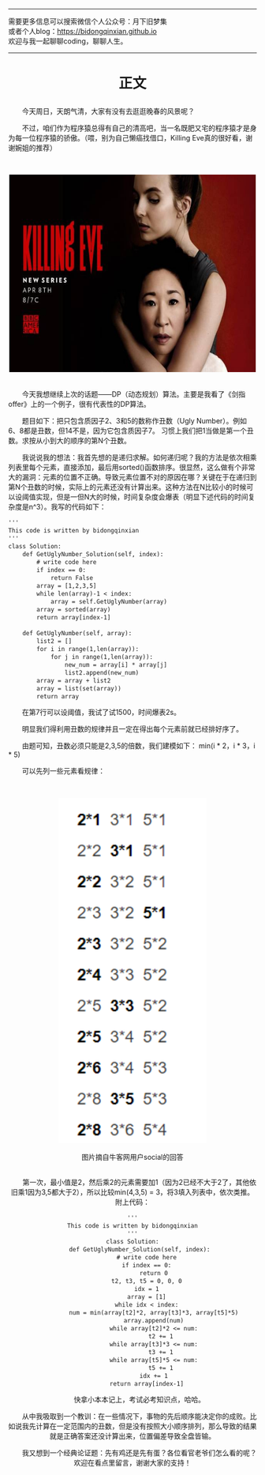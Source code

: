 ***
需要更多信息可以搜索微信个人公众号：月下旧梦集 <br/>
或者个人blog：https://bidongqinxian.github.io <br/>
欢迎与我一起聊聊coding，聊聊人生。
***

# <p align="center">正文</p>

&emsp;&emsp;今天周日，天朗气清，大家有没有去逛逛晚春的风景呢？

&emsp;&emsp;不过，咱们作为程序猿总得有自己的清高吧，当一名既肥又宅的程序猿才是身为每一位程序猿的骄傲。（喂，别为自己懒癌找借口，Killing Eve真的很好看，谢谢婉姐的推荐）

&nbsp;<div align=center><img width = '500' height ='400' src =../../img/algorithm/session4/killing_eve.jpeg/></div>

<br/>&emsp;&emsp;今天我想继续上次的话题——DP（动态规划）算法。主要是我看了《剑指offer》上的一个例子，很有代表性的DP算法。

&emsp;&emsp;题目如下：把只包含质因子2、3和5的数称作丑数（Ugly Number）。例如6、8都是丑数，但14不是，因为它包含质因子7。 习惯上我们把1当做是第一个丑数。求按从小到大的顺序的第N个丑数。

&emsp;&emsp;我说说我的想法：我首先想的是递归求解。如何递归呢？我的方法是依次相乘列表里每个元素，直接添加，最后用sorted()函数排序。很显然，这么做有个非常大的漏洞：元素的位置不正确。导致元素位置不对的原因在哪？关键在于在递归到第N个丑数的时候，实际上的元素还没有计算出来。这种方法在N比较小的时候可以设阈值实现，但是一但N大的时候，时间复杂度会爆表（明显下述代码的时间复杂度是n^3）。我写的代码如下：

```
'''
This code is written by bidongqinxian
'''
class Solution:
    def GetUglyNumber_Solution(self, index):
        # write code here
        if index == 0:
            return False
        array = [1,2,3,5]
        while len(array)-1 < index:
            array = self.GetUglyNumber(array)
        array = sorted(array)
        return array[index-1]
         
    def GetUglyNumber(self, array):
        list2 = []
        for i in range(1,len(array)):
            for j in range(1,len(array)):
                new_num = array[i] * array[j]
                list2.append(new_num)
        array = array + list2
        array = list(set(array))
        return array
```

&emsp;&emsp;在第7行可以设阈值，我试了试1500，时间爆表2s。

&emsp;&emsp;明显我们得利用丑数的规律并且一定在得出每个元素前就已经排好序了。

&emsp;&emsp;由题可知，丑数必须只能是2,3,5的倍数，我们建模如下：
min(i * 2，i * 3，i * 5)

&emsp;&emsp;可以先列一些元素看规律：

&nbsp;<div align=center><img width = '300' height ='700' src =../../img/algorithm/session4/QQ截图20190414213647.png/></div>

<center>图片摘自牛客网用户social的回答

<br/>&emsp;&emsp;第一次，最小值是2，然后乘2的元素需要加1（因为2已经不大于2了，其他依旧乘1因为3,5都大于2），所以比较min(4,3,5) = 3，将3填入列表中，依次类推。附上代码：

```
'''
This code is written by bidongqinxian
'''
class Solution:
    def GetUglyNumber_Solution(self, index):
        # write code here
        if index == 0:
            return 0
        t2, t3, t5 = 0, 0, 0
        idx = 1
        array = [1]
        while idx < index:
            num = min(array[t2]*2, array[t3]*3, array[t5]*5)
            array.append(num)
            while array[t2]*2 <= num:
                t2 += 1
            while array[t3]*3 <= num:
                t3 += 1
            while array[t5]*5 <= num:
                t5 += 1
            idx += 1
        return array[index-1]
```

&emsp;&emsp;快拿小本本记上，考试必考知识点，哈哈。



&emsp;&emsp;从中我吸取到一个教训：在一些情况下，事物的先后顺序能决定你的成败。比如说我先计算在一定范围内的丑数，但是没有按照大小顺序排列，那么导致的结果就是正确答案还没计算出来，位置偏差导致全盘皆输。

&emsp;&emsp;我又想到一个经典论证题：先有鸡还是先有蛋？各位看官老爷们怎么看的呢？欢迎在看点里留言，谢谢大家的支持！

